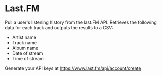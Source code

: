 # Last.FM

Pull a user's listening history from the last.FM API. Retrieves the following data for each track and outputs the results to a CSV:
* Artist name
* Track name
* Album name
* Date of stream
* Time of stream

Generate your API keys at https://www.last.fm/api/account/create
